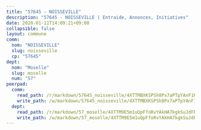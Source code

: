 ```yaml
---
title: "57645 - NOISSEVILLE"
description: "57645 - NOISSEVILLE | Entraide, Annonces, Initiatives"
date: 2020-01-11T14:09:21+09:00
collapsible: false
layout: commune
comm:
  nom: "NOISSEVILLE"
  slug: noisseville
  cp: "57645"
dept:
  nom: "Moselle"
  slug: moselle
  num: "57"
peerpad:
  comm:
    read_path: /r/markdown/57645_noisseville/4XTTMBXKSPSh8Px7aPTpYAnF1R7YNhdXad431AJg7tG2vf9ZV
    write_path: /w/markdown/57645_noisseville/4XTTMBXKSPSh8Px7aPTpYAnF1R7YNhdXad431AJg7tG2vf9ZV-K3TgV6wXWNsNiQa7MNBE49p8Yr3Wq5Wgt7bio4UJvxZQW4Sb6Kuwv6fcMkHouCPjQ4ekHcUnmH6vhZuYqeQyxiDDJdMoqcgNNNzmPSmq1qKuJ2uewBQr2poqPaNFf1CS5w4DgvNo
  dept:
    read_path: /r/markdown/57_moselle/4XTTM9E5m1uQpFfoRvYAkHA7kgkSuJdFBSCmoLnZ6YvxmqAKj
    write_path: /w/markdown/57_moselle/4XTTM9E5m1uQpFfoRvYAkHA7kgkSuJdFBSCmoLnZ6YvxmqAKj-K3TgTxpsRhjGfb3pJqDaX4rYTLkyLoK3BLA4awBfhTSCoyNhResrhhmfsEF8aKnccedt5XoBzWeRYfKxQxNKv71ETcpGharLRE7rdgTKY3uSaW3Du2dz8v23YEY268mfYmweTFnR
---
```


